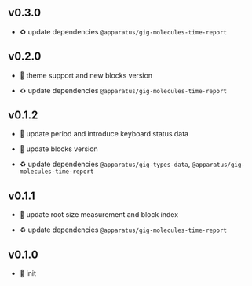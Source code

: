 ## v0.3.0

* ♻️ update dependencies `@apparatus/gig-molecules-time-report`

## v0.2.0

* 🌱 theme support and new blocks version

* ♻️ update dependencies `@apparatus/gig-molecules-time-report`

## v0.1.2

* 🐞 update period and introduce keyboard status data

* 🐞 update blocks version

* ♻️ update dependencies `@apparatus/gig-types-data`, `@apparatus/gig-molecules-time-report`

## v0.1.1

* 🐞 update root size measurement and block index

* ♻️ update dependencies `@apparatus/gig-molecules-time-report`

## v0.1.0

* 🐣 init
